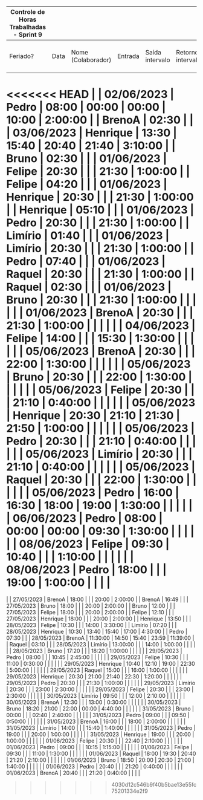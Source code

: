 | Controle de Horas Trabalhadas - Sprint 9 |  |  |  |  |  |  |  |  |  |  |
| --- | --- | --- | --- | --- | --- | --- | --- | --- | --- | --- |
| Feriado? | Data | Nome (Colaborador) | Entrada | Saída intervalo | Retorno intervalo | Saída | Total horas |  | Nome (Colaborador) | Total horas do sprint |
<<<<<<< HEAD
|  | 02/06/2023 | Pedro | 08:00 | 00:00 | 00:00 | 10:00 | 2:00:00 |  | BrenoA | 02:30 |
|  | 03/06/2023 | Henrique | 13:30 | 15:40 | 20:40 | 21:40 | 3:10:00 |  | Bruno | 02:30 |
|  | 01/06/2023 | Felipe | 20:30 |  |  | 21:30 | 1:00:00 |  | Felipe | 04:20 |
|  | 01/06/2023 | Henrique | 20:30 |  |  | 21:30 | 1:00:00 |  | Henrique | 05:10 |
|  | 01/06/2023 | Pedro | 20:30 |  |  | 21:30 | 1:00:00 |  | Limírio | 01:40 |
|  | 01/06/2023 | Limírio | 20:30 |  |  | 21:30 | 1:00:00 |  | Pedro | 07:40 |
|  | 01/06/2023 | Raquel | 20:30 |  |  | 21:30 | 1:00:00 |  | Raquel | 02:30 |
|  | 01/06/2023 | Bruno | 20:30 |  |  | 21:30 | 1:00:00 |  |  |  |
|  | 01/06/2023 | BrenoA | 20:30 |  |  | 21:30 | 1:00:00 |  |  |  |
|  | 04/06/2023 | Felipe | 14:00 |  |  | 15:30 | 1:30:00 |  |  |  |
|  | 05/06/2023 | BrenoA | 20:30 |  |  | 22:00 | 1:30:00 |  |  |  |
|  | 05/06/2023 | Bruno | 20:30 |  |  | 22:00 | 1:30:00 |  |  |  |
|  | 05/06/2023 | Felipe | 20:30 |  |  | 21:10 | 0:40:00 |  |  |  |
|  | 05/06/2023 | Henrique | 20:30 | 21:10 | 21:30 | 21:50 | 1:00:00 |  |  |  |
|  | 05/06/2023 | Pedro | 20:30 |  |  | 21:10 | 0:40:00 |  |  |  |
|  | 05/06/2023 | Limírio | 20:30 |  |  | 21:10 | 0:40:00 |  |  |  |
|  | 05/06/2023 | Raquel | 20:30 |  |  | 22:00 | 1:30:00 |  |  |  |
|  | 05/06/2023 | Pedro | 16:00 | 16:30 | 18:00 | 19:00 | 1:30:00 |  |  |  |
|  | 06/06/2023 | Pedro | 08:00 | 00:00 | 00:00 | 09:30 | 1:30:00 |  |  |  |
|  | 08/06/2023 | Felipe | 09:30 | 10:40 |  |  | 1:10:00 |  |  |  |
|  | 08/06/2023 | Pedro | 18:00 |  |  | 19:00 | 1:00:00 |  |  |  |
=======
|  | 27/05/2023 | BrenoA | 18:00 |  |  | 20:00 | 2:00:00 |  | BrenoA | 16:49 |
|  | 27/05/2023 | Bruno | 18:00 |  |  | 20:00 | 2:00:00 |  | Bruno | 12:00 |
|  | 27/05/2023 | Felipe | 18:00 |  |  | 20:00 | 2:00:00 |  | Felipe | 12:10 |
|  | 27/05/2023 | Henrique | 18:00 |  |  | 20:00 | 2:00:00 |  | Henrique | 13:50 |
|  | 28/05/2023 | Felipe | 10:30 |  |  | 14:00 | 3:30:00 |  | Limírio | 07:20 |
|  | 28/05/2023 | Henrique | 10:30 | 13:40 | 15:40 | 17:00 | 4:30:00 |  | Pedro | 07:30 |
|  | 28/05/2023 | BrenoA | 11:30:00 | 14:50 | 15:40 | 23:59 | 11:39:00 |  | Raquel | 03:10 |
|  | 28/05/2023 | Limírio | 13:00:00 |  |  | 14:00 | 1:00:00 |  |  |  |
|  | 28/05/2023 | Bruno | 17:20 |  |  | 18:20 | 1:00:00 |  |  |  |
|  | 29/05/2023 | Pedro | 08:00 |  |  | 10:45 | 2:45:00 |  |  |  |
|  | 29/05/2023 | Felipe | 10:30 |  |  | 11:00 | 0:30:00 |  |  |  |
|  | 29/05/2023 | Henrique | 10:40 | 12:10 | 19:00 | 22:30 | 5:00:00 |  |  |  |
|  | 29/05/2023 | Raquel | 15:00 |  |  | 16:00 | 1:00:00 |  |  |  |
|  | 29/05/2023 | Henrique | 20:30 | 21:00 | 21:40 | 22:30 | 1:20:00 |  |  |  |
|  | 29/05/2023 | Pedro | 20:30 |  |  | 21:30 | 1:00:00 |  |  |  |
|  | 29/05/2023 | Limírio | 20:30 |  |  | 23:00 | 2:30:00 |  |  |  |
|  | 29/05/2023 | Felipe | 20:30 |  |  | 23:00 | 2:30:00 |  |  |  |
|  | 30/05/2023 | Limírio | 09:50 |  |  | 12:00 | 2:10:00 |  |  |  |
|  | 30/05/2023 | BrenoA | 12:30 |  |  | 13:00 | 0:30:00 |  |  |  |
|  | 30/05/2023 | Bruno | 18:20 | 21:00 | 22:00 | 00:00 | 4:40:00 |  |  |  |
|  | 31/05/2023 | Bruno | 00:00 |  |  | 02:40 | 2:40:00 |  |  |  |
|  | 31/05/2023 | Pedro | 09:00 |  |  | 09:50 | 0:50:00 |  |  |  |
|  | 31/05/2023 | BrenoA | 16:00 |  |  | 18:00 | 2:00:00 |  |  |  |
|  | 31/05/2023 | Limírio | 14:00 |  |  | 15:40 | 1:40:00 |  |  |  |
|  | 31/05/2023 | Pedro | 19:00 |  |  | 20:00 | 1:00:00 |  |  |  |
|  | 31/05/2023 | Henrique | 19:00 |  |  | 20:00 | 1:00:00 |  |  |  |
|  | 01/06/2023 | Felipe | 20:30 |  |  | 22:40 | 2:10:00 |  |  |  |
|  | 01/06/2023 | Pedro | 09:00 |  |  | 10:15 | 1:15:00 |  |  |  |
|  | 01/06/2023 | Felipe | 09:30 |  |  | 11:00 | 1:30:00 |  |  |  |
|  | 01/06/2023 | Raquel | 18:00 | 19:30 | 20:40 | 21:20 | 2:10:00 |  |  |  |
|  | 01/06/2023 | Bruno | 18:50 | 20:00 | 20:30 | 21:00 | 1:40:00 |  |  |  |
|  | 01/06/2023 | Pedro | 20:40 |  |  | 21:20 | 0:40:00 |  |  |  |
|  | 01/06/2023 | BrenoA | 20:40 |  |  | 21:20 | 0:40:00 |  |  |  |
>>>>>>> 4030d12c546b9f40b5bae13e55fc75201334e2f9
